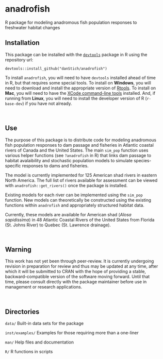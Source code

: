 # anadrofish
R package for modeling anadromous fish population responses to freshwater habitat changes

## Installation
This package can be installed with the [`devtools`](https://www.rstudio.com/products/rpackages/devtools/) package in R using the repository url:

`devtools::install_github("danStich/anadrofish")`

To install `anadrofish`, you will need to have `devtools` installed ahead of time in R, but that requires some special tools. To install on **Windows**, you will need to download and install the appropriate version of [Rtools](https://cran.r-project.org/bin/windows/Rtools/). To install on **Mac**, you will need to have the [XCode command-line tools](http://osxdaily.com/2014/02/12/install-command-line-tools-mac-os-x/) installed. And, if running from **Linux**, you will need to install the developer version of R (`r-base-dev`) if you have not already.

</br>

## Use
The purpose of this package is to distribute code for modeling anadromous fish population responses to dam passage and fisheries in Atlantic coastal rivers of Canada and the United States. The main `sim_pop` function uses various helper functions (see `?anadrofish` in R) that links dam passage to habitat avalaibility and stochastic population models to simulate species-specific responses to dams and fisheries. 

The model is currently implemented for 125 American shad rivers in eastern North America. The full list of rivers available for assessment can be viewed with `anadrofish::get_rivers()` once the package is installed.

Existing models for each river can be implemented using the `sim_pop` function. New models can theoretically be constructed using the existing functions within `anadrofish` and appropriately structured habitat data.

Currently, these models are available for American shad (*Alosa sapidissima*) in 48 Atlantic Coastal Rivers of the United States from Florida (St. Johns River) to Quebec (St. Lawrence drainage). 

</br>

## Warning
This work has not yet been through peer-review. It is currently undergoing revision in preparation for review and thus may be updated at any time, after which it will be submitted to CRAN with the hope of providing a  stable, backward-compatible version of the software moving forward. Until that time, please consult directly with the package maintainer before use in management or research applications.

</br>

## Directories

`data/` Built-in data sets for the package

`inst/examples/` Examples for those requiring more than a one-liner 

`man/`  Help files and documentation

`R/`    R functions in scripts
